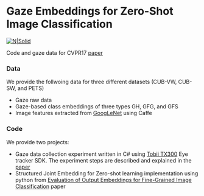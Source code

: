 # Gaze Embeddings for Zero-Shot Image Classification

[![N|Solid](http://www.mpi-inf.mpg.de/fileadmin/_processed_/csm_gaze_teaser_5963385378.png)](https://nodesource.com/products/nsolid)

Code and gaze data for CVPR17 [paper] 
### Data
We provide the follwoing data for three different datasets (CUB-VW, CUB-SW, and PETS) 
- Gaze raw data
- Gaze-based class embeddings of three types GH, GFG, and GFS
- Image features extracted from [GoogLeNet] using Caffe
### Code
We provide two projects:
- Gaze data collection experiment written in C# using [Tobii TX300] Eye tracker SDK. The experiment steps are described and explained in the [paper]
- Structured Joint Embedding for Zero-shot learning implementation using python from [Evaluation of Output Embeddings for Fine-Grained Image Classification] paper


[paper]: <https://arxiv.org/abs/1611.09309>
[GoogLeNet]: <https://github.com/BVLC/caffe/tree/master/models/bvlc_googlenet>
[Tobii TX300]: <https://www.tobiipro.com/product-listing/tobii-pro-tx300/>
[Evaluation of Output Embeddings for Fine-Grained Image Classification]: <https://arxiv.org/abs/1409.8403>